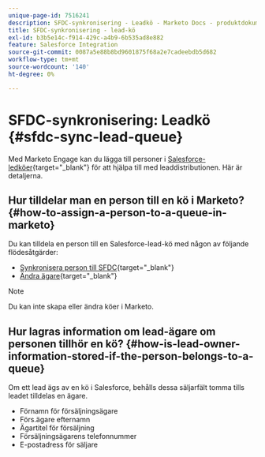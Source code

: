 ```yaml
---
unique-page-id: 7516241
description: SFDC-synkronisering - Leadkö - Marketo Docs - produktdokumentation
title: SFDC-synkronisering - lead-kö
exl-id: b3b5e14c-f914-429c-a4b9-6b535ad8e882
feature: Salesforce Integration
source-git-commit: 0087a5e88b8bd9601875f68a2e7cadeebdb5d682
workflow-type: tm+mt
source-wordcount: '140'
ht-degree: 0%

---
```


# SFDC-synkronisering: Leadkö {#sfdc-sync-lead-queue}

Med Marketo Engage kan du lägga till personer i [Salesforce-ledköer](https://help.salesforce.com/apex/HTViewHelpDoc?id=queues_overview.htm){target="_blank"} för att hjälpa till med leaddistributionen. Här är detaljerna.

## Hur tilldelar man en person till en kö i Marketo? {#how-to-assign-a-person-to-a-queue-in-marketo}

Du kan tilldela en person till en Salesforce-lead-kö med någon av följande flödesåtgärder:

* [Synkronisera person till SFDC](/help/marketo/product-docs/core-marketo-concepts/smart-campaigns/salesforce-flow-actions/sync-person-to-sfdc.md){target="_blank"}
* [Ändra ägare](/help/marketo/product-docs/core-marketo-concepts/smart-campaigns/salesforce-flow-actions/change-owner.md){target="_blank"}

>[!NOTE]
>
>Du kan inte skapa eller ändra köer i Marketo.

## Hur lagras information om lead-ägare om personen tillhör en kö? {#how-is-lead-owner-information-stored-if-the-person-belongs-to-a-queue}

Om ett lead ägs av en kö i Salesforce, behålls dessa säljarfält tomma tills leadet tilldelas en ägare.

* Förnamn för försäljningsägare
* Förs.ägare efternamn
* Ägartitel för försäljning
* Försäljningsägarens telefonnummer
* E-postadress för säljare
